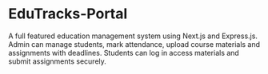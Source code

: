# EduTracks-Portal
A full featured education management system using Next.js and Express.js. Admin can manage students, mark attendance, upload course materials and assignments with deadlines. Students can log in access materials and submit assignments securely.
